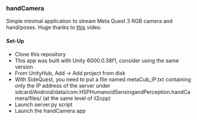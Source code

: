 ### handCamera
Simple minimal application to stream Meta Quest 3 RGB camera and hand/poses.
Huge thanks to [this](https://www.youtube.com/watch?v=A2ZhJt-SIBU&t=324s&ab_channel=Skarredghost) video.

#### Set-Up
- Clone this repository
- This app was built with Unity 6000.0.38f1, consider using the same version
- From UnityHub, Add -> Add project from disk
- With SideQuest, you need to put a file named metaCub_IP.txt containing only the IP address of the server under sdcard/Android/data/com.HSPHumanoidSensingandPerception.handCamera/files/ (at the same level of il2cpp)
- Launch server.py script
- Launch the handCamera app
